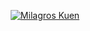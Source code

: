 <p align="center">
  <a href="https://github.com/kuenmili">
    <img src="https://user-images.githubusercontent.com/20955511/199138068-0a7b7b75-a024-4f00-803f-30a19c5d1b2d.png" alt="Milagros Kuen" /></a>
</p>



